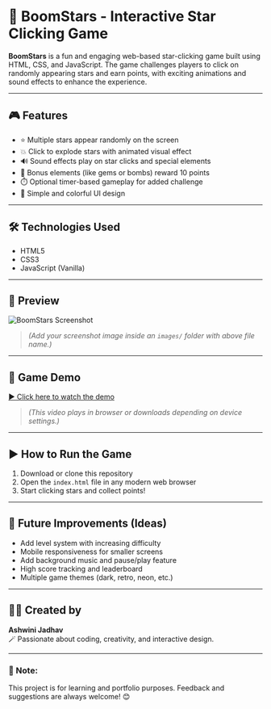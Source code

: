 # 🌟 BoomStars - Interactive Star Clicking Game

**BoomStars** is a fun and engaging web-based star-clicking game built using HTML, CSS, and JavaScript. The game challenges players to click on randomly appearing stars and earn points, with exciting animations and sound effects to enhance the experience.

---

## 🎮 Features

- ⭐ Multiple stars appear randomly on the screen
- 💥 Click to explode stars with animated visual effect
- 🔊 Sound effects play on star clicks and special elements
- 💎 Bonus elements (like gems or bombs) reward 10 points
- ⏱️ Optional timer-based gameplay for added challenge
- 🎨 Simple and colorful UI design

---

## 🛠️ Technologies Used

- HTML5  
- CSS3  
- JavaScript (Vanilla)

---

## 📸 Preview

![BoomStars Screenshot](./images/boomstars-screenshot.png)

> *(Add your screenshot image inside an `images/` folder with above file name.)*

---

## 🎥 Game Demo

[▶️ Click here to watch the demo](./boomstars-demo.mp4)

> *(This video plays in browser or downloads depending on device settings.)*

---

## ▶️ How to Run the Game

1. Download or clone this repository  
2. Open the `index.html` file in any modern web browser  
3. Start clicking stars and collect points!

---

## 🚀 Future Improvements (Ideas)

- Add level system with increasing difficulty  
- Mobile responsiveness for smaller screens  
- Add background music and pause/play feature  
- High score tracking and leaderboard  
- Multiple game themes (dark, retro, neon, etc.)

---

## 👩‍💻 Created by

**Ashwini Jadhav**  
🪄 Passionate about coding, creativity, and interactive design.

---

### 📌 Note:
This project is for learning and portfolio purposes. Feedback and suggestions are always welcome! 😊
